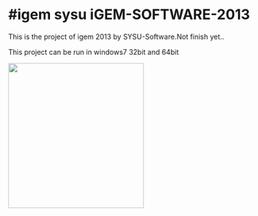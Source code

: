 #igem sysu
iGEM-SOFTWARE-2013
==================
This is the project of igem 2013 by SYSU-Software.Not finish yet..

This project can be run in windows7 32bit and 64bit

<img src="http://ww4.sinaimg.cn/mw690/b8700d2fgw1e6eirqqn66j207l0840t0.jpg" width="273" height="292" />